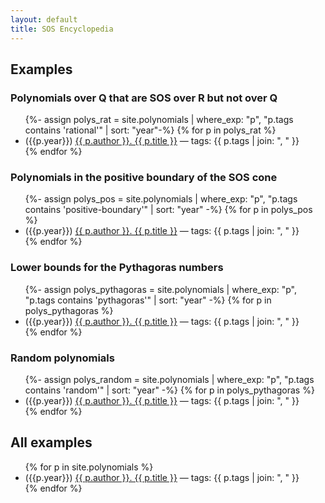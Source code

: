 ```yaml
---
layout: default
title: SOS Encyclopedia
---
```


## Examples

### Polynomials over Q that are SOS over R but not over Q
<ul>
{%- assign polys_rat = site.polynomials | where_exp: "p", "p.tags contains 'rational'"  | sort: "year"-%}
{% for p in polys_rat %}
  <li>({{p.year}}) <a href="{{ site.baseurl }}{{ p.url }}">{{ p.author }}. {{ p.title }}</a> — tags: {{ p.tags | join: ", " }}</li>
{% endfor %}
</ul>

### Polynomials in the positive boundary of the SOS cone
<ul>
{%- assign polys_pos = site.polynomials | where_exp: "p", "p.tags contains 'positive-boundary'"  | sort: "year" -%}
{% for p in polys_pos %}
  <li>({{p.year}}) <a href="{{ site.baseurl }}{{ p.url }}">{{ p.author }}. {{ p.title }}</a>  — tags: {{ p.tags | join: ", " }}</li>
{% endfor %}
</ul>

### Lower bounds for the Pythagoras numbers
<ul>
{%- assign polys_pythagoras = site.polynomials | where_exp: "p", "p.tags contains 'pythagoras'"  | sort: "year" -%}
{% for p in polys_pythagoras %}
  <li>({{p.year}}) <a href="{{ site.baseurl }}{{ p.url }}">{{ p.author }}. {{ p.title }}</a> — tags: {{ p.tags | join: ", " }}</li>
{% endfor %}
</ul>

### Random polynomials
<ul>
{%- assign polys_random = site.polynomials | where_exp: "p", "p.tags contains 'random'"  | sort: "year" -%}
{% for p in polys_pythagoras %}
  <li>({{p.year}}) <a href="{{ site.baseurl }}{{ p.url }}">{{ p.author }}. {{ p.title }}</a> — tags: {{ p.tags | join: ", " }}</li>
{% endfor %}
</ul>

## All examples

<ul>
{% for p in site.polynomials  %}
  <li>({{p.year}}) <a href="{{ site.baseurl }}{{ p.url }}">{{ p.author }}. {{ p.title }}</a> — tags: {{ p.tags | join: ", " }}</li>
{% endfor %}
</ul>



<script type="text/javascript" async
  src="https://cdn.jsdelivr.net/npm/mathjax@3/es5/tex-mml-chtml.js">
</script>
